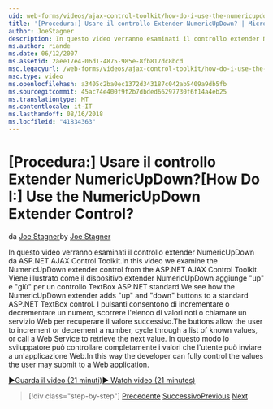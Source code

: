 ```yaml
---
uid: web-forms/videos/ajax-control-toolkit/how-do-i-use-the-numericupdown-extender-control
title: '[Procedura:] Usare il controllo Extender NumericUpDown? | Microsoft Docs'
author: JoeStagner
description: In questo video verranno esaminati il controllo extender NumericUpDown da ASP.NET AJAX Control Toolkit. Vediamo come il dispositivo extender NumericUpDown aggiunge 'su' e 'giù'...
ms.author: riande
ms.date: 06/12/2007
ms.assetid: 2aee17e4-06d1-4875-985e-8fb817dc8bcd
msc.legacyurl: /web-forms/videos/ajax-control-toolkit/how-do-i-use-the-numericupdown-extender-control
msc.type: video
ms.openlocfilehash: a3405c2ba0ec1372d343187c042ab5409a9db5fb
ms.sourcegitcommit: 45ac74e400f9f2b7dbded66297730f6f14a4eb25
ms.translationtype: MT
ms.contentlocale: it-IT
ms.lasthandoff: 08/16/2018
ms.locfileid: "41834363"
---
```

<a name="how-do-i-use-the-numericupdown-extender-control"></a><span data-ttu-id="9e007-105">[Procedura:] Usare il controllo Extender NumericUpDown?</span><span class="sxs-lookup"><span data-stu-id="9e007-105">[How Do I:] Use the NumericUpDown Extender Control?</span></span>
====================
<span data-ttu-id="9e007-106">da [Joe Stagner](https://github.com/JoeStagner)</span><span class="sxs-lookup"><span data-stu-id="9e007-106">by [Joe Stagner](https://github.com/JoeStagner)</span></span>

<span data-ttu-id="9e007-107">In questo video verranno esaminati il controllo extender NumericUpDown da ASP.NET AJAX Control Toolkit.</span><span class="sxs-lookup"><span data-stu-id="9e007-107">In this video we examine the NumericUpDown extender control from the ASP.NET AJAX Control Toolkit.</span></span> <span data-ttu-id="9e007-108">Viene illustrato come il dispositivo extender NumericUpDown aggiunge "up" e "giù" per un controllo TextBox ASP.NET standard.</span><span class="sxs-lookup"><span data-stu-id="9e007-108">We see how the NumericUpDown extender adds "up" and "down" buttons to a standard ASP.NET TextBox control.</span></span> <span data-ttu-id="9e007-109">I pulsanti consentono di incrementare o decrementare un numero, scorrere l'elenco di valori noti o chiamare un servizio Web per recuperare il valore successivo.</span><span class="sxs-lookup"><span data-stu-id="9e007-109">The buttons allow the user to increment or decrement a number, cycle through a list of known values, or call a Web Service to retrieve the next value.</span></span> <span data-ttu-id="9e007-110">In questo modo lo sviluppatore può controllare completamente i valori che l'utente può inviare a un'applicazione Web.</span><span class="sxs-lookup"><span data-stu-id="9e007-110">In this way the developer can fully control the values the user may submit to a Web application.</span></span>

[<span data-ttu-id="9e007-111">&#9654;Guarda il video (21 minuti)</span><span class="sxs-lookup"><span data-stu-id="9e007-111">&#9654; Watch video (21 minutes)</span></span>](https://channel9.msdn.com/Blogs/ASP-NET-Site-Videos/how-do-i-use-the-numericupdown-extender-control)

> [!div class="step-by-step"]
> <span data-ttu-id="9e007-112">[Precedente](how-do-i-use-the-pagingbulletedlist-extender-control.md)
> [Successivo](how-do-i-use-the-aspnet-ajax-validatorcallout-extender.md)</span><span class="sxs-lookup"><span data-stu-id="9e007-112">[Previous](how-do-i-use-the-pagingbulletedlist-extender-control.md)
[Next](how-do-i-use-the-aspnet-ajax-validatorcallout-extender.md)</span></span>
